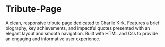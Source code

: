 # Tribute-Page
A clean, responsive tribute page dedicated to Charlie Kirk. Features a brief biography, key achievements, and impactful quotes presented with an elegant layout and smooth navigation. Built with HTML and Css to provide an engaging and informative user experience.
